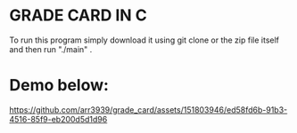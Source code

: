 # GRADE CARD IN C

To run this program simply download it using git clone or the zip file itself and then run "./main" .

# Demo below:

https://github.com/arr3939/grade_card/assets/151803946/ed58fd6b-91b3-4516-85f9-eb200d5d1d96
